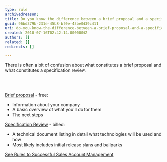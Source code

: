 ```yaml
---
type: rule
archivedreason: 
title: Do you know the difference between a brief proposal and a specification review?
guid: 96bd379b-231e-45b8-bf0e-43be0d39c411
uri: do-you-know-the-difference-between-a-brief-proposal-and-a-specification-review
created: 2010-07-16T02:42:14.0000000Z
authors: []
related: []
redirects: []

---
```



There is often a bit of confusion about what constitutes a brief proposal and what constitutes a specification review.

<br><excerpt class='endintro'></excerpt><br>

  <p><a href="http&#58;//www.ssw.com.au/ssw/Standards/templates/BriefProposalPostInitialMeeting.doc">Brief proposal</a> - free&#58; </p>
<ul>
    <li>Information about your company </li>
    <li>A basic overview of what you'll do for them </li>
    <li>The next steps </li>
</ul>
<p><a target="_blank" href="http&#58;//www.ssw.com.au/SSW/Standards/Rules/RulestoBetterProjectManagement.aspx#SpecificationReview">Specification Review</a> - billed&#58;</p>
<ul>
    <li>A technical document listing in detail what technologies will be used and how </li>
    <li>Most likely includes initial release plans and ballparks </li>
</ul>
<p><a target="_blank" href="http&#58;//www.ssw.com.au/SSW/Standards/Rules/RulestoBetterProjectManagement.aspx#SpecificationReview">See </a><a href="http&#58;//www.ssw.com.au/SSW/Standards/Rules/RulestoSuccessfulSalesAccountManagement.aspx#OutcomeInitialMeetingSpecRevieworAdHocWork">Rules to Successful Sales Account Management</a></p>



